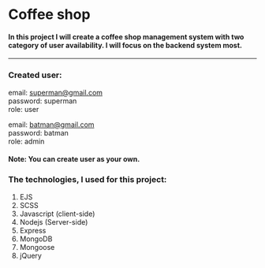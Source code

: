 # Coffee shop
#### In this project I will create a coffee shop management system with two category of user availability. I will focus on the backend system most. 
---
### Created user:
  email: superman@gmail.com<br />
  password: superman<br />
  role: user<br />

  email: batman@gmail.com<br />
  password: batman<br />
  role: admin<br />

#### Note: You can create user as your own.

### The technologies, I used for this project:
1. EJS  
2. SCSS
3. Javascript (client-side)
4. Nodejs (Server-side)
5. Express
6. MongoDB
7. Mongoose
8. jQuery
